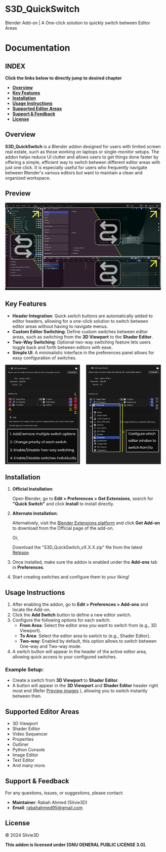 # S3D_QuickSwitch
Blender Add-on | A One-click solution to quickly switch between Editor Areas
# Documentation 

## INDEX  

**Click the links below to directly jump to desired chapter**

- [**Overview**](#overview) 
- [**Key Features**](#key-features) 
- [**Installation**](#installation)   
- [**Usage Instructions**](#usage-instructions)   
- [**Supported Editor Areas**](#supported-editor-areas)   
- [**Support & Feedback**](#support--feedback)   
- [**License**](#license)   
## Overview

**S3D_QuickSwitch** is a Blender addon designed for users with limited screen real estate, such as those working on laptops or single-monitor setups. The addon helps reduce UI clutter and allows users to get things done faster by offering a simple, efficient way to switch between different editor areas with just one click. It is especially useful for users who frequently navigate between Blender's various editors but want to maintain a clean and organized workspace.

## Preview

<img src="Preview/Addon_Cover.png" alt="Addon Cover">


## Key Features
- **Header Integration**: Quick switch buttons are automatically added to editor headers, allowing for a one-click solution to switch between editor areas without having to navigate menus.
- **Custom Editor Switching**: Define custom switches between editor areas, such as switching from the **3D Viewport** to the **Shader Editor**.
- **Two-Way Switching**: Optional two-way switching feature lets users toggle back and forth between editors with ease.
- **Simple UI**: A minimalistic interface in the preferences panel allows for easy configuration of switches.

<div style="display: flex; justify-content: space-between;">
  <img src="Preview/Preferences_Setup.png" alt="Preferences Setup 1" width="48%">
  <img src="Preview/Preferences_Setup_2.png" alt="Preferences Setup 2" width="48%">
</div>


## Installation

1. **Official Installation**:  

   Open Blender, go to **Edit > Preferences > Get Extensions**, search for **"Quick Switch"** and click **Install** to install directly.  
    
3. **Alternate Installation**:

   Alternatively, visit the [Blender Extensions platform](https://extensions.blender.org/add-ons/s3d-quickswitch) and click **Get Add-on** to download from the Official page of the add-on.
   
   Or,
   
   Download the "S3D_QuickSwitch_vX.X.X.zip" file from the latest [Release](https://github.com/Silvie3D/S3D_QuickSwitch/releases).

5. Once installed, make sure the addon is enabled under the **Add-ons** tab in **Preferences**.  

6. Start creating switches and configure them to your liking!

## Usage Instructions

1. After enabling the addon, go to **Edit > Preferences > Add-ons** and locate the Add-on.
2. Click the **Add Switch** button to define a new editor switch.
3. Configure the following options for each switch:
   - **From Area**: Select the editor area you want to switch from (e.g., 3D Viewport).
   - **To Area**: Select the editor area to switch to (e.g., Shader Editor).
   - **Two-way**: Enabled by default, this option allows to switch between One-way and Two-way mode.
4. A switch button will appear in the header of the active editor area, allowing quick access to your configured switches.

### Example Setup:
- Create a switch from **3D Viewport** to **Shader Editor**.
- A button will appear in the **3D Viewport** and **Shader Editor** header right most end (Refer [Preview images](#preview) ), allowing you to switch instantly between then.

## Supported Editor Areas
- 3D Viewport
- Shader Editor
- Video Sequencer
- Properties
- Outliner
- Python Console
- Image Editor
- Text Editor
- And many more.

## Support & Feedback
For any questions, issues, or suggestions, please contact:
- **Maintainer**: Rabah Ahmed (Silvie3D)              
- **Email**: rabahahmed95@gmail.com

## License
© 2024 Silvie3D

**This addon is licensed under [GNU GENERAL PUBLIC LICENSE 3.0].**
